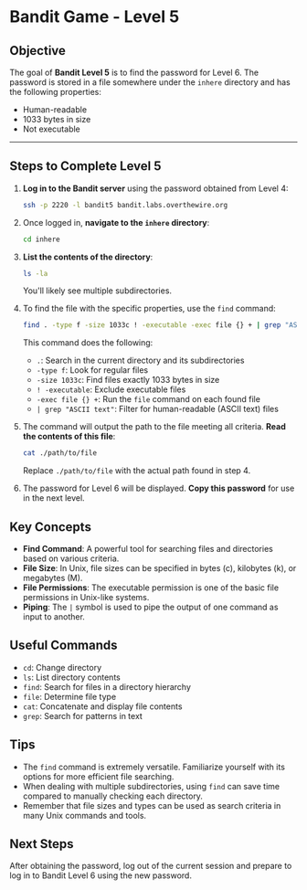 # Bandit Game - Level 5

## Objective
The goal of **Bandit Level 5** is to find the password for Level 6. The password is stored in a file somewhere under the `inhere` directory and has the following properties:
- Human-readable
- 1033 bytes in size
- Not executable

---

## Steps to Complete Level 5

1. **Log in to the Bandit server** using the password obtained from Level 4:
   ```bash
   ssh -p 2220 -l bandit5 bandit.labs.overthewire.org
   ```

2. Once logged in, **navigate to the `inhere` directory**:
   ```bash
   cd inhere
   ```

3. **List the contents of the directory**:
   ```bash
   ls -la
   ```
   You'll likely see multiple subdirectories.

4. To find the file with the specific properties, use the `find` command:
   ```bash
   find . -type f -size 1033c ! -executable -exec file {} + | grep "ASCII text"
   ```
   This command does the following:
   - `.`: Search in the current directory and its subdirectories
   - `-type f`: Look for regular files
   - `-size 1033c`: Find files exactly 1033 bytes in size
   - `! -executable`: Exclude executable files
   - `-exec file {} +`: Run the `file` command on each found file
   - `| grep "ASCII text"`: Filter for human-readable (ASCII text) files

5. The command will output the path to the file meeting all criteria. **Read the contents of this file**:
   ```bash
   cat ./path/to/file
   ```
   Replace `./path/to/file` with the actual path found in step 4.

6. The password for Level 6 will be displayed. **Copy this password** for use in the next level.

## Key Concepts

- **Find Command**: A powerful tool for searching files and directories based on various criteria.
- **File Size**: In Unix, file sizes can be specified in bytes (c), kilobytes (k), or megabytes (M).
- **File Permissions**: The executable permission is one of the basic file permissions in Unix-like systems.
- **Piping**: The `|` symbol is used to pipe the output of one command as input to another.

## Useful Commands

- `cd`: Change directory
- `ls`: List directory contents
- `find`: Search for files in a directory hierarchy
- `file`: Determine file type
- `cat`: Concatenate and display file contents
- `grep`: Search for patterns in text

## Tips

- The `find` command is extremely versatile. Familiarize yourself with its options for more efficient file searching.
- When dealing with multiple subdirectories, using `find` can save time compared to manually checking each directory.
- Remember that file sizes and types can be used as search criteria in many Unix commands and tools.

## Next Steps

After obtaining the password, log out of the current session and prepare to log in to Bandit Level 6 using the new password.

